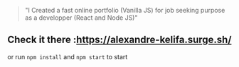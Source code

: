 > "I Created a fast online portfolio (Vanilla JS) 
> for job seeking purpose as a developper (React and Node JS)"

## Check it there :https://alexandre-kelifa.surge.sh/ 

or run  `npm install`  and `npm start` to start